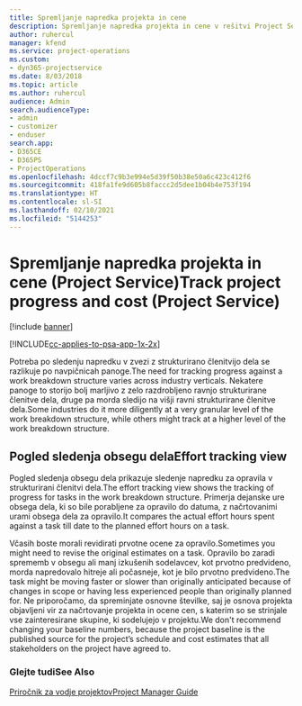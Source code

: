 ```yaml
---
title: Spremljanje napredka projekta in cene
description: Spremljanje napredka projekta in cene v rešitvi Project Service
author: ruhercul
manager: kfend
ms.service: project-operations
ms.custom:
- dyn365-projectservice
ms.date: 8/03/2018
ms.topic: article
ms.author: ruhercul
audience: Admin
search.audienceType:
- admin
- customizer
- enduser
search.app:
- D365CE
- D365PS
- ProjectOperations
ms.openlocfilehash: 4dccf7c9b3e994e5d39f50b38e50a6c423c412f6
ms.sourcegitcommit: 418fa1fe9d605b8faccc2d5dee1b04b4e753f194
ms.translationtype: HT
ms.contentlocale: sl-SI
ms.lasthandoff: 02/10/2021
ms.locfileid: "5144253"
---
```

# <a name="track-project-progress-and-cost-project-service"></a><span data-ttu-id="32200-103">Spremljanje napredka projekta in cene (Project Service)</span><span class="sxs-lookup"><span data-stu-id="32200-103">Track project progress and cost (Project Service)</span></span>

[!include [banner](../includes/psa-now-project-operations.md)]

[!INCLUDE[cc-applies-to-psa-app-1x-2x](../includes/cc-applies-to-psa-app-1x-2x.md)]

<span data-ttu-id="32200-104">Potreba po sledenju napredku v zvezi z strukturirano členitvijo dela se razlikuje po navpičnicah panoge.</span><span class="sxs-lookup"><span data-stu-id="32200-104">The need for tracking progress against a work breakdown structure varies across industry verticals.</span></span> <span data-ttu-id="32200-105">Nekatere panoge to storijo bolj marljivo z zelo razdrobljeno ravnjo strukturirane členitve dela, druge pa morda sledijo na višji ravni strukturirane členitve dela.</span><span class="sxs-lookup"><span data-stu-id="32200-105">Some industries do it more diligently at a very granular level of the work breakdown structure, while others might track at a higher level of the work breakdown structure.</span></span>  
  
## <a name="effort-tracking-view"></a><span data-ttu-id="32200-106">Pogled sledenja obsegu dela</span><span class="sxs-lookup"><span data-stu-id="32200-106">Effort tracking view</span></span>  
<span data-ttu-id="32200-107">Pogled sledenja obsegu dela prikazuje sledenje napredku za opravila v strukturirani členitvi dela.</span><span class="sxs-lookup"><span data-stu-id="32200-107">The effort tracking view shows the tracking of progress for tasks in the work breakdown structure.</span></span> <span data-ttu-id="32200-108">Primerja dejanske ure obsega dela, ki so bile porabljene za opravilo do datuma, z načrtovanimi urami obsega dela za opravilo.</span><span class="sxs-lookup"><span data-stu-id="32200-108">It compares the actual effort hours spent against a task till date to the planned effort hours on a task.</span></span>  
  
<span data-ttu-id="32200-109">Včasih boste morali revidirati prvotne ocene za opravilo.</span><span class="sxs-lookup"><span data-stu-id="32200-109">Sometimes you might need to revise the original estimates on a task.</span></span> <span data-ttu-id="32200-110">Opravilo bo zaradi sprememb v obsegu ali manj izkušenih sodelavcev, kot prvotno predvideno, morda napredovalo hitreje ali počasneje, kot je bilo prvotno predvideno.</span><span class="sxs-lookup"><span data-stu-id="32200-110">The task might be moving faster or slower than originally anticipated because of changes in scope or having less experienced people than originally planned for.</span></span> <span data-ttu-id="32200-111">Ne priporočamo, da spreminjate osnovne številke, saj je osnova projekta objavljeni vir za načrtovanje projekta in ocene cen, s katerim so se strinjale vse zainteresirane skupine, ki sodelujejo v projektu.</span><span class="sxs-lookup"><span data-stu-id="32200-111">We don't recommend changing your baseline numbers, because the project baseline is the published source for the project’s schedule and cost estimates that all stakeholders on the project have agreed to.</span></span>  
  
### <a name="see-also"></a><span data-ttu-id="32200-112">Glejte tudi</span><span class="sxs-lookup"><span data-stu-id="32200-112">See Also</span></span>  
 [<span data-ttu-id="32200-113">Priročnik za vodje projektov</span><span class="sxs-lookup"><span data-stu-id="32200-113">Project Manager Guide</span></span>](../psa/project-manager-guide.md)
